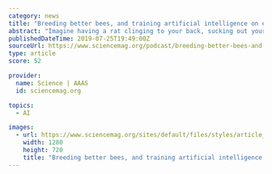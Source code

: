 ```yaml
---
category: news
title: "Breeding better bees, and training artificial intelligence on emotional imagery"
abstract: "Imagine having a rat clinging to your back, sucking out your fat stores. That’s similar to what infested bees endure when the Varroa destructor mite comes calling. Some bees fight back, wiggling, scratching, and biting until the mites depart for ..."
publishedDateTime: 2019-07-25T19:49:00Z
sourceUrl: https://www.sciencemag.org/podcast/breeding-better-bees-and-training-artificial-intelligence-emotional-imagery
type: article
score: 52

provider:
  name: Science | AAAS
  id: sciencemag.org

topics:
  - AI

images:
  - url: https://www.sciencemag.org/sites/default/files/styles/article_main_large/public/images/angry-cat-1920.jpg?itok=28R1Z2tZ
    width: 1280
    height: 720
    title: "Breeding better bees, and training artificial intelligence on emotional imagery"
---
```

